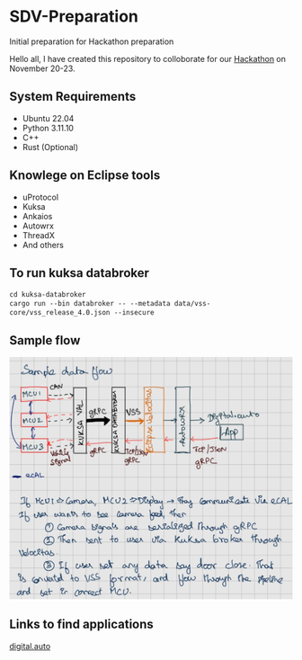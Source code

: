 # SDV-Preparation
Initial preparation for Hackathon preparation

Hello all, I have created this repository to colloborate for our [Hackathon](https://www.eclipse-foundation.events/event/EclipseSDVHackathon/summary) on November 20-23.

## System Requirements
- Ubuntu 22.04
- Python 3.11.10
- C++
- Rust (Optional)

## Knowlege on Eclipse tools
- uProtocol
- Kuksa
- Ankaios
- Autowrx
- ThreadX
- And others

## To run kuksa databroker

```
cd kuksa-databroker
cargo run --bin databroker -- --metadata data/vss-core/vss_release_4.0.json --insecure
```

## Sample flow
![flow](/src/flow.jpeg)
## Links to find applications
[digital.auto](https://www.digital.auto/use-cases)


